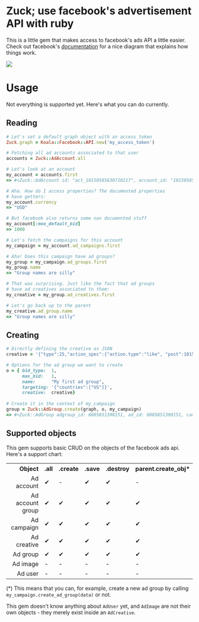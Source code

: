 Zuck; use facebook's advertisement API with ruby
================

This is a little gem that makes access to facebook's 
ads API a little easier. Check out facebook's
[documentation](https://developers.facebook.com/docs/reference/ads-api/)
for a nice diagram that explains how things work.

![](https://dl.dropbox.com/u/1953503/kw29_koelner_gelierzucker_31_oder_diamant_feinster_zucker_462982.jpeg)

Usage
=====

Not everything is supported yet. Here's what you can do currently.


Reading
--------
```ruby
# Let's set a default graph object with an access token
Zuck.graph = Koala::Facebook::API.new('my_access_token')

# Fetching all ad accounts associated to that user
accounts = Zuck::AdAccount.all

# Let's look at an account
my_account = accounts.first
=> #<Zuck::AdAccount id: "act_10150585630710217", account_id: "10150585630710217", name: "", account_status: 1, currency: "USD", timezone_id: 47, timezone_name: "Europe/Berlin", timezone_offset_hours_utc: 2, is_personal: 0, business_name: "Big Mike Alright UG (haftungsbeschr\u00e4nkt)", business_street: "Big Mike Alright UG (haftungsbeschr\u00e4nkt)", business_street2: "J\u00e4gerndorfer Zeile 61", business_city: "Berlin", business_state: "Berlin", business_zip: "12209", business_country_code: "DE", vat_status: 3, daily_spend_limit: 25000, users: [{"uid":501730216,"permissions":[1,2,3,4,5,7],"role":1001}], notification_settings: {"501730216":{"1000":{"1":1},"1001":{"1":1},"1002":{"1":1,"2":60},"1003":{"1":1,"2":60},"1004":{"1":1},"1005":{"1":1},"1006":{"1":1},"1009":{"1":1},"1010":{"1":1},"1011":{"1":1},"2000":{"1":1,"2":60},"2001":{"1":1,"2":60},"2002":{"2":60},"2003":{"1":1,"2":60},"2004":{"1":1,"2":60},"2005":{"1":1,"2":60},"3000":{"1":1,"2":60},"3001":{"1":1,"2":60},"3002":{"2":60},"3003":{"1":1,"2":60},"5000":{"1":1},"6000":{"1":1},"6001":{"1":1},"9000":{"1":1,"2":60},"8000":{"1":1,"2":60}}}, capabilities: [], balance: 0, moo_default_conversion_bid: 1000, moo_default_bid: 1000> 

# Aha. How do I access properties? The documented properties
# have getters:
my_account.currency
=> "USD"    

# But facebook also returns some non documented stuff
my_account[:moo_default_bid]
=> 1000

# Let's fetch the campaigns for this account
my_campaign = my_account.ad_campaigns.first

# Aha! Does this campaign have ad groups?
my_group = my_campaign.ad_groups.first
my_group.name
=> "Group names are silly"

# That was surprising. Just like the fact that ad groups
# have ad creatives associated to them:
my_creative = my_group.ad_creatives.first

# Let's go back up to the parent
my_creative.ad_group.name
=> "Group names are silly"
```

Creating
--------

```ruby
# Directly defining the creative as JSON
creative = '{"type":25,"action_spec":{"action.type":"like", "post":10150420410887685}}'

# Options for the ad group we want to create
o = { bid_type:  1,
      max_bid:   1,
      name:      "My first ad group",
      targeting: '{"countries":["US"]}',
      creative:  creative}
      
# Create it in the context of my_campaign
group = Zuck::AdGroup.create(graph, o, my_campaign)
=> #<Zuck::AdGroup adgroup_id: 6005851390151, ad_id: 6005851390151, campaign_id: 6005851032951, name: "My first ad group", adgroup_status: 4, bid_type: 1, max_bid: "1", bid_info: {"1":"1"}, ad_status: 4, account_id: "10150585630710217", id: "6005851390151", creative_ids: [6005851371551], targeting: {"countries":["US"],"friends_of_connections":[{"id":"6005851366351","name":null}]}, conversion_specs: [{"action.type":"like","post":"10150420410887685"}], start_time: null, end_time: null, updated_time: 1343916568, created_time: 1343916568>
```

Supported objects
-----------------

This gem supports basic CRUD on the objects of the facebook ads api.
Here's a support chart:

<table>
  <tr>
    <th style="text-align:right">Object</th>
    <th style="text-align:center">.all</th>
    <th style="text-align:center">.create</th>
    <th style="text-align:center">.save</th>
    <th style="text-align:center">.destroy</th>
    <th style="text-align:center">parent.create_obj*</th>
  </tr>
  <tr><td style="text-align: right">Ad account</td>       <td>✔</td><td>-</td><td>✔</td><td>✔</td><td>-</td></tr>
  <tr><td style="text-align: right">Ad account group</td> <td>✔</td><td>✔</td><td>✔</td><td>✔</td><td>✔</td></tr>
  <tr><td style="text-align: right">Ad campaign</td>      <td>✔</td><td>✔</td><td>✔</td><td>✔</td><td>✔</td></tr>
  <tr><td style="text-align: right">Ad creative</td>      <td>✔</td><td>✔</td><td>✔</td><td>✔</td><td>✔</td></tr>
  <tr><td style="text-align: right">Ad group</td>         <td>✔</td><td>✔</td><td>✔</td><td>✔</td><td>✔</td></tr>
  <tr><td style="text-align: right">Ad image</td>         <td>-</td><td>-</td><td>-</td><td>-</td><td>-</td></tr>
  <tr><td style="text-align: right">Ad user</td>          <td>-</td><td>-</td><td>-</td><td>-</td><td>-</td></tr>
</table>

(*) This means that you can, for example, create a new ad group by calling
`my_campaign.create_ad_group(data)` or not.

This gem doesn't know anything about `AdUser` yet, and `AdImage` are
not their own objects - they merely exist inside an `AdCreative`.
